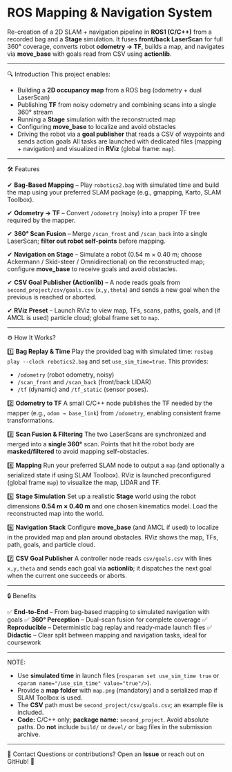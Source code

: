 # ROS Mapping & Navigation System

Re-creation of a 2D SLAM + navigation pipeline in **ROS1 (C/C++)** from a recorded bag and a **Stage** simulation. It fuses **front/back LaserScan** for full 360° coverage, converts robot **odometry → TF**, builds a map, and navigates via **move\_base** with goals read from CSV using **actionlib**.&#x20;

---

🔍 Introduction
This project enables:

* Building a **2D occupancy map** from a ROS bag (odometry + dual LaserScan)
* Publishing **TF** from noisy odometry and combining scans into a single 360° stream
* Running a **Stage** simulation with the reconstructed map
* Configuring **move\_base** to localize and avoid obstacles
* Driving the robot via a **goal publisher** that reads a CSV of waypoints and sends action goals
  All tasks are launched with dedicated files (mapping + navigation) and visualized in **RViz** (global frame: `map`).&#x20;

---

🛠️ Features

✔ **Bag-Based Mapping** – Play `robotics2.bag` with simulated time and build the map using your preferred SLAM package (e.g., gmapping, Karto, SLAM Toolbox).&#x20;

✔ **Odometry → TF** – Convert `/odometry` (noisy) into a proper TF tree required by the mapper.&#x20;

✔ **360° Scan Fusion** – Merge `/scan_front` and `/scan_back` into a single LaserScan; **filter out robot self-points** before mapping.&#x20;

✔ **Navigation on Stage** – Simulate a robot (0.54 m × 0.40 m; choose Ackermann / Skid-steer / Omnidirectional) on the reconstructed map; configure **move\_base** to receive goals and avoid obstacles.&#x20;

✔ **CSV Goal Publisher (Actionlib)** – A node reads goals from `second_project/csv/goals.csv` (`x,y,theta`) and sends a new goal when the previous is reached or aborted.&#x20;

✔ **RViz Preset** – Launch RViz to view map, TFs, scans, paths, goals, and (if AMCL is used) particle cloud; global frame set to `map`.&#x20;

---

⚙️ How It Works?

1️⃣ **Bag Replay & Time**
Play the provided bag with simulated time:
`rosbag play --clock robotics2.bag` and set `use_sim_time=true`. This provides:

* `/odometry` (robot odometry, noisy)
* `/scan_front` and `/scan_back` (front/back LIDAR)
* `/tf` (dynamic) and `/tf_static` (sensor poses).&#x20;

2️⃣ **Odometry to TF**
A small C/C++ node publishes the TF needed by the mapper (e.g., `odom → base_link`) from `/odometry`, enabling consistent frame transformations.&#x20;

3️⃣ **Scan Fusion & Filtering**
The two LaserScans are synchronized and merged into a **single 360°** scan. Points that hit the robot body are **masked/filtered** to avoid mapping self-obstacles.&#x20;

4️⃣ **Mapping**
Run your preferred SLAM node to output a `map` (and optionally a serialized state if using SLAM Toolbox). RViz is launched preconfigured (global frame `map`) to visualize the map, LIDAR and TF.&#x20;

5️⃣ **Stage Simulation**
Set up a realistic **Stage** world using the robot dimensions **0.54 m × 0.40 m** and one chosen kinematics model. Load the reconstructed map into the world.&#x20;

6️⃣ **Navigation Stack**
Configure **move\_base** (and AMCL if used) to localize in the provided map and plan around obstacles. RViz shows the map, TFs, path, goals, and particle cloud.&#x20;

7️⃣ **CSV Goal Publisher**
A controller node reads `csv/goals.csv` with lines `x,y,theta` and sends each goal via **actionlib**; it dispatches the next goal when the current one succeeds or aborts.&#x20;

---

🔒 Benefits

✅ **End-to-End** – From bag-based mapping to simulated navigation with goals
✅ **360° Perception** – Dual-scan fusion for complete coverage
✅ **Reproducible** – Deterministic bag replay and ready-made launch files
✅ **Didactic** – Clear split between mapping and navigation tasks, ideal for coursework

---

NOTE:

* Use **simulated time** in launch files (`rosparam set use_sim_time true` or `<param name="/use_sim_time" value="true"/>`).&#x20;
* Provide a **map folder** with `map.png` (mandatory) and a serialized map if SLAM Toolbox is used.&#x20;
* The **CSV** path must be `second_project/csv/goals.csv`; an example file is included.&#x20;
* **Code:** C/C++ only; **package name:** `second_project`. Avoid absolute paths. Do **not** include `build/` or `devel/` or bag files in the submission archive.&#x20;

---

📧 Contact
Questions or contributions? Open an **Issue** or reach out on GitHub! 🚀

